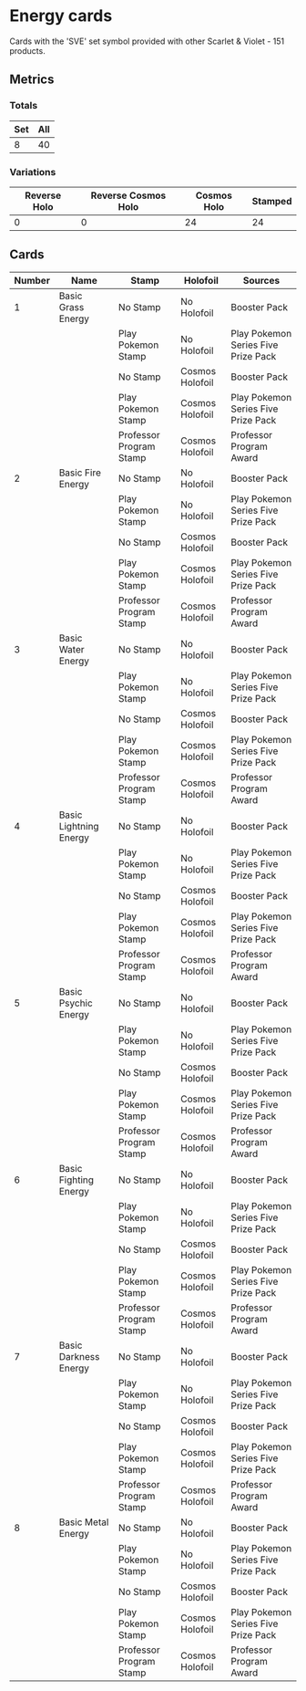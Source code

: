 # Energy cards

Cards with the 'SVE' set symbol provided with other Scarlet & Violet - 151 products.

## Metrics

### Totals

| Set | All |
|  ----  |  ----  |
| 8 | 40 |

### Variations

| Reverse Holo | Reverse Cosmos Holo | Cosmos Holo | Stamped |
|  ----  |  ----  |  ----  |  ----  |
| 0 | 0 | 24 | 24 |

## Cards

| Number | Name | Stamp | Holofoil | Sources |
|  ----  |  ----  |  ----  |  ----  |  ----  |
| 1 | Basic Grass Energy | No Stamp | No Holofoil | Booster Pack |
|   |   | Play Pokemon Stamp | No Holofoil | Play Pokemon Series Five Prize Pack |
|   |   | No Stamp | Cosmos Holofoil | Booster Pack |
|   |   | Play Pokemon Stamp | Cosmos Holofoil | Play Pokemon Series Five Prize Pack |
|   |   | Professor Program Stamp | Cosmos Holofoil | Professor Program Award |
| 2 | Basic Fire Energy | No Stamp | No Holofoil | Booster Pack |
|   |   | Play Pokemon Stamp | No Holofoil | Play Pokemon Series Five Prize Pack |
|   |   | No Stamp | Cosmos Holofoil | Booster Pack |
|   |   | Play Pokemon Stamp | Cosmos Holofoil | Play Pokemon Series Five Prize Pack |
|   |   | Professor Program Stamp | Cosmos Holofoil | Professor Program Award |
| 3 | Basic Water Energy | No Stamp | No Holofoil | Booster Pack |
|   |   | Play Pokemon Stamp | No Holofoil | Play Pokemon Series Five Prize Pack |
|   |   | No Stamp | Cosmos Holofoil | Booster Pack |
|   |   | Play Pokemon Stamp | Cosmos Holofoil | Play Pokemon Series Five Prize Pack |
|   |   | Professor Program Stamp | Cosmos Holofoil | Professor Program Award |
| 4 | Basic Lightning Energy | No Stamp | No Holofoil | Booster Pack |
|   |   | Play Pokemon Stamp | No Holofoil | Play Pokemon Series Five Prize Pack |
|   |   | No Stamp | Cosmos Holofoil | Booster Pack |
|   |   | Play Pokemon Stamp | Cosmos Holofoil | Play Pokemon Series Five Prize Pack |
|   |   | Professor Program Stamp | Cosmos Holofoil | Professor Program Award |
| 5 | Basic Psychic Energy | No Stamp | No Holofoil | Booster Pack |
|   |   | Play Pokemon Stamp | No Holofoil | Play Pokemon Series Five Prize Pack |
|   |   | No Stamp | Cosmos Holofoil | Booster Pack |
|   |   | Play Pokemon Stamp | Cosmos Holofoil | Play Pokemon Series Five Prize Pack |
|   |   | Professor Program Stamp | Cosmos Holofoil | Professor Program Award |
| 6 | Basic Fighting Energy | No Stamp | No Holofoil | Booster Pack |
|   |   | Play Pokemon Stamp | No Holofoil | Play Pokemon Series Five Prize Pack |
|   |   | No Stamp | Cosmos Holofoil | Booster Pack |
|   |   | Play Pokemon Stamp | Cosmos Holofoil | Play Pokemon Series Five Prize Pack |
|   |   | Professor Program Stamp | Cosmos Holofoil | Professor Program Award |
| 7 | Basic Darkness Energy | No Stamp | No Holofoil | Booster Pack |
|   |   | Play Pokemon Stamp | No Holofoil | Play Pokemon Series Five Prize Pack |
|   |   | No Stamp | Cosmos Holofoil | Booster Pack |
|   |   | Play Pokemon Stamp | Cosmos Holofoil | Play Pokemon Series Five Prize Pack |
|   |   | Professor Program Stamp | Cosmos Holofoil | Professor Program Award |
| 8 | Basic Metal Energy | No Stamp | No Holofoil | Booster Pack |
|   |   | Play Pokemon Stamp | No Holofoil | Play Pokemon Series Five Prize Pack |
|   |   | No Stamp | Cosmos Holofoil | Booster Pack |
|   |   | Play Pokemon Stamp | Cosmos Holofoil | Play Pokemon Series Five Prize Pack |
|   |   | Professor Program Stamp | Cosmos Holofoil | Professor Program Award |